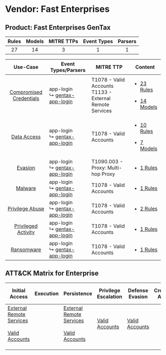 Vendor: Fast Enterprises
========================
Product: Fast Enterprises GenTax
--------------------------------
| Rules | Models | MITRE TTPs | Event Types | Parsers |
|:-----:|:------:|:----------:|:-----------:|:-------:|
|  27   |   14   |     3      |      1      |    1    |

|                                  Use-Case                                  | Event Types/Parsers                                                                | MITRE TTP                                                      | Content                                                                                                                                       |
|:--------------------------------------------------------------------------:| ---------------------------------------------------------------------------------- | -------------------------------------------------------------- | --------------------------------------------------------------------------------------------------------------------------------------------- |
| [Compromised Credentials](../../../UseCases/uc_compromised_credentials.md) |  app-login<br> ↳ [gentax-app-login](Parsers/parserContent_gentax-app-login.md)<br> | T1078 - Valid Accounts<br>T1133 - External Remote Services<br> | [<ul><li>23 Rules</li></ul><ul><li>14 Models</li></ul>](Rules_Models/r_m_fast_enterprises_fast_enterprises_gentax_Compromised_Credentials.md) |
|             [Data Access](../../../UseCases/uc_data_access.md)             |  app-login<br> ↳ [gentax-app-login](Parsers/parserContent_gentax-app-login.md)<br> | T1078 - Valid Accounts<br>                                     | [<ul><li>10 Rules</li></ul><ul><li>7 Models</li></ul>](Rules_Models/r_m_fast_enterprises_fast_enterprises_gentax_Data_Access.md)              |
|                 [Evasion](../../../UseCases/uc_evasion.md)                 |  app-login<br> ↳ [gentax-app-login](Parsers/parserContent_gentax-app-login.md)<br> | T1090.003 - Proxy: Multi-hop Proxy<br>                         | [<ul><li>1 Rules</li></ul>](Rules_Models/r_m_fast_enterprises_fast_enterprises_gentax_Evasion.md)                                             |
|                 [Malware](../../../UseCases/uc_malware.md)                 |  app-login<br> ↳ [gentax-app-login](Parsers/parserContent_gentax-app-login.md)<br> | T1078 - Valid Accounts<br>                                     | [<ul><li>1 Rules</li></ul>](Rules_Models/r_m_fast_enterprises_fast_enterprises_gentax_Malware.md)                                             |
|         [Privilege Abuse](../../../UseCases/uc_privilege_abuse.md)         |  app-login<br> ↳ [gentax-app-login](Parsers/parserContent_gentax-app-login.md)<br> | T1078 - Valid Accounts<br>                                     | [<ul><li>2 Rules</li></ul>](Rules_Models/r_m_fast_enterprises_fast_enterprises_gentax_Privilege_Abuse.md)                                     |
|     [Privileged Activity](../../../UseCases/uc_privileged_activity.md)     |  app-login<br> ↳ [gentax-app-login](Parsers/parserContent_gentax-app-login.md)<br> | T1078 - Valid Accounts<br>                                     | [<ul><li>1 Rules</li></ul>](Rules_Models/r_m_fast_enterprises_fast_enterprises_gentax_Privileged_Activity.md)                                 |
|              [Ransomware](../../../UseCases/uc_ransomware.md)              |  app-login<br> ↳ [gentax-app-login](Parsers/parserContent_gentax-app-login.md)<br> | T1078 - Valid Accounts<br>                                     | [<ul><li>1 Rules</li></ul>](Rules_Models/r_m_fast_enterprises_fast_enterprises_gentax_Ransomware.md)                                          |

ATT&CK Matrix for Enterprise
----------------------------
| Initial Access                                                                                                                                   | Execution | Persistence                                                                                                                                      | Privilege Escalation                                                | Defense Evasion                                                     | Credential Access | Discovery | Lateral Movement | Collection | Command and Control                                                                                                                       | Exfiltration | Impact |
| ------------------------------------------------------------------------------------------------------------------------------------------------ | --------- | ------------------------------------------------------------------------------------------------------------------------------------------------ | ------------------------------------------------------------------- | ------------------------------------------------------------------- | ----------------- | --------- | ---------------- | ---------- | ----------------------------------------------------------------------------------------------------------------------------------------- | ------------ | ------ |
| [External Remote Services](https://attack.mitre.org/techniques/T1133)<br><br>[Valid Accounts](https://attack.mitre.org/techniques/T1078)<br><br> |           | [External Remote Services](https://attack.mitre.org/techniques/T1133)<br><br>[Valid Accounts](https://attack.mitre.org/techniques/T1078)<br><br> | [Valid Accounts](https://attack.mitre.org/techniques/T1078)<br><br> | [Valid Accounts](https://attack.mitre.org/techniques/T1078)<br><br> |                   |           |                  |            | [Proxy: Multi-hop Proxy](https://attack.mitre.org/techniques/T1090/003)<br><br>[Proxy](https://attack.mitre.org/techniques/T1090)<br><br> |              |        |